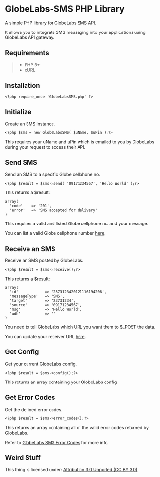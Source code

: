 GlobeLabs-SMS PHP Library
=============

A simple PHP library for GlobeLabs SMS API. 

It allows you to integrate SMS messaging into your applications using GlobeLabs API gateway.

Requirements
-------

> + PHP 5+
> + cURL

Installation
-------

    <?php require_once 'GlobeLabsSMS.php' ?>


Initialize
-------

Create an SMS instance.

    <?php $sms = new GlobeLabsSMS( $uName, $uPin );?>

This requires your uName and uPin which is emailed to you by GlobeLabs during your request to access their API.


Send SMS
-------

Send an SMS to a specific Globe cellphone no.

    <?php $result = $sms->send( '09171234567', 'Hello World' );?>

This returns a $result:

    array( 
      'code'    => '201',
      'error'   => 'SMS accepted for delivery'
    )

This requires a valid and listed Globe cellphone no. and your message.

You can list a valid Globe cellphone number [here](https://202.126.34.119:1888/login.aspx).


Receive an SMS
-------

Receive an SMS posted by GlobeLabs.

    <?php $result = $sms->receive();?>

This returns a $result:

    array( 
      'id'            => '2373123420121116194206',
      'messageType'   => 'SMS',
      'target'        => '23731234',
      'source'        => '09171234567',
      'msg'           => 'Hello World',
      'udh'           => ''
    )

You need to tell GlobeLabs which URL you want them to $_POST the data.

You can update your receiver URL [here](https://202.126.34.119:1888/login.aspx).


Get Config
-------

Get your current GlobeLabs config.

    <?php $result = $sms->config();?>

This returns an array containing your GlobeLabs config


Get Error Codes
-------

Get the defined error codes.

    <?php $result = $sms->error_codes();?>

This returns an array containing all of the valid error codes returned by GlobeLabs.

Refer to [GlobeLabs SMS Error Codes](https://www.globelabs.com.ph/api/Pages/Welcome.aspx?WId=11) for more info.


Weird Stuff
-------
This thing is licensed under: [Attribution 3.0 Unported (CC BY 3.0)](http://creativecommons.org/licenses/by/3.0/)
